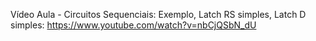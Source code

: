 Vídeo Aula - Circuitos Sequenciais: Exemplo, Latch RS simples, Latch D simples: https://www.youtube.com/watch?v=nbCjQSbN_dU